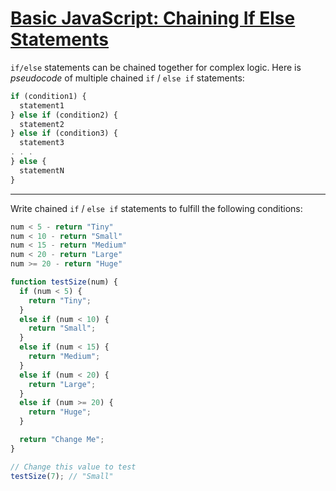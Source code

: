 # [Basic JavaScript: Chaining If Else Statements](https://learn.freecodecamp.org/javascript-algorithms-and-data-structures/basic-javascript/chaining-if-else-statements)

`if/else` statements can be chained together for complex logic. Here is _pseudocode_ of multiple chained `if` / `else if` statements:

```js
if (condition1) {
  statement1
} else if (condition2) {
  statement2
} else if (condition3) {
  statement3
. . .
} else {
  statementN
}
```

---

Write chained `if` / `else if` statements to fulfill the following conditions:

```js
num < 5 - return "Tiny"
num < 10 - return "Small"
num < 15 - return "Medium"
num < 20 - return "Large"
num >= 20 - return "Huge"
```

```js
function testSize(num) {
  if (num < 5) {
    return "Tiny";
  }
  else if (num < 10) {
    return "Small";
  }
  else if (num < 15) {
    return "Medium";
  }
  else if (num < 20) {
    return "Large";
  }
  else if (num >= 20) {
    return "Huge";
  }

  return "Change Me";
}

// Change this value to test
testSize(7); // "Small"
```